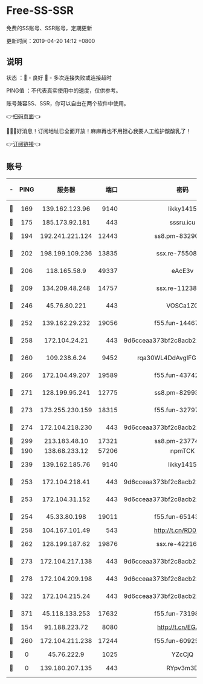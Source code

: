# Free-SS-SSR

免费的SS账号、SSR账号，定期更新

更新时间：2019-04-20 14:12 +0800

## 说明

状态     ：🙂 - 良好 🙁 - 多次连接失败或连接超时

PING值   ：不代表真实使用中的速度，仅供参考。

账号兼容SS、SSR，你可以自由在两个软件中使用。

👉[扫码页面](https://liesauer.github.io/Free-SS-SSR/)👈

🎉🎉🎉好消息！订阅地址已全面开放！麻麻再也不用担心我要人工维护酸酸乳了！

👉[订阅链接](https://www.liesauer.net/yogurt/subscribe?ACCESS_TOKEN=DAYxR3mMaZAsaqUb)👈

## 账号

|-|PING|服务器|端口|密码|加密方式|区域|
|:----:|:----:|:-----:|-----:|:----:|:----:|:----:|
|🙂|169|139.162.123.96|9140|likky1415|aes-256-cfb|JP|
|🙂|175|185.173.92.181|443|sssru.icu|rc4-md5|RU|
|🙂|194|192.241.221.124|12443|ss8.pm-83290580|aes-256-cfb|US|
|🙂|202|198.199.109.236|13835|ssx.re-75508412|aes-256-cfb|US|
|🙂|206|118.165.58.9|49337|eAcE3v|chacha20-ietf|TW|
|🙂|209|134.209.48.248|14757|ssx.re-11238638|aes-256-cfb|US|
|🙂|246|45.76.80.221|443|VOSCa1ZG|aes-256-cfb|DE|
|🙂|252|139.162.29.232|19056|f55.fun-14467023|aes-256-cfb|SG|
|🙂|258|172.104.24.21|443|9d6cceaa373bf2c8acb22e60b6a58be6|aes-256-cfb|US|
|🙂|260|109.238.6.24|9452|rqa30WL4DdAvgIFG6Fs3znzTa|aes-256-cfb|FR|
|🙂|266|172.104.49.207|19589|f55.fun-43742869|aes-256-cfb|SG|
|🙂|271|128.199.95.241|12775|ss8.pm-82993561|aes-256-cfb|SG|
|🙂|273|173.255.230.159|18315|f55.fun-32797324|aes-256-cfb|US|
|🙂|274|172.104.218.230|443|9d6cceaa373bf2c8acb22e60b6a58be6|aes-256-cfb|US|
|🙂|299|213.183.48.10|17321|ss8.pm-23774464|rc4-md5|RU|
|🙂|190|138.68.233.12|57206|npmTCK|rc4-md5|US|
|🙂|239|139.162.185.76|9140|likky1415|aes-256-cfb|DE|
|🙂|253|172.104.218.41|443|9d6cceaa373bf2c8acb22e60b6a58be6|aes-256-cfb|US|
|🙂|253|172.104.31.152|443|9d6cceaa373bf2c8acb22e60b6a58be6|aes-256-cfb|US|
|🙂|254|45.33.80.198|19011|f55.fun-65143945|aes-256-cfb|US|
|🙂|258|104.167.101.49|543|http://t.cn/RD0D7sx|rc4-md5|CA|
|🙂|262|128.199.187.62|19876|ssx.re-42216625|aes-256-cfb|SG|
|🙂|273|172.104.217.138|443|9d6cceaa373bf2c8acb22e60b6a58be6|aes-256-cfb|US|
|🙂|278|172.104.209.198|443|9d6cceaa373bf2c8acb22e60b6a58be6|aes-256-cfb|US|
|🙂|322|172.104.215.24|443|9d6cceaa373bf2c8acb22e60b6a58be6|aes-256-cfb|US|
|🙂|371|45.118.133.253|17632|f55.fun-73198331|aes-256-cfb|SG|
|🙁|154|91.188.223.72|8080|http://t.cn/EGJIyrl|rc4-md5|RU|
|🙁|260|172.104.211.238|17244|f55.fun-60925074|aes-256-cfb|US|
|🙁|0|45.76.222.9|1025|YZcCjQ|rc4-md5|JP|
|🙁|0|139.180.207.135|443|RYpv3m3D|aes-256-cfb|JP|
